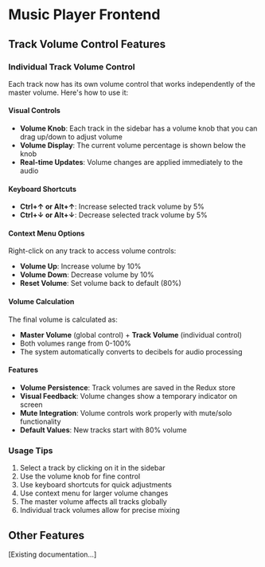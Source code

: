 # Music Player Frontend

## Track Volume Control Features

### Individual Track Volume Control
Each track now has its own volume control that works independently of the master volume. Here's how to use it:

#### Visual Controls
- **Volume Knob**: Each track in the sidebar has a volume knob that you can drag up/down to adjust volume
- **Volume Display**: The current volume percentage is shown below the knob
- **Real-time Updates**: Volume changes are applied immediately to the audio

#### Keyboard Shortcuts
- **Ctrl+↑ or Alt+↑**: Increase selected track volume by 5%
- **Ctrl+↓ or Alt+↓**: Decrease selected track volume by 5%

#### Context Menu Options
Right-click on any track to access volume controls:
- **Volume Up**: Increase volume by 10%
- **Volume Down**: Decrease volume by 10%
- **Reset Volume**: Set volume back to default (80%)

#### Volume Calculation
The final volume is calculated as:
- **Master Volume** (global control) + **Track Volume** (individual control)
- Both volumes range from 0-100%
- The system automatically converts to decibels for audio processing

#### Features
- **Volume Persistence**: Track volumes are saved in the Redux store
- **Visual Feedback**: Volume changes show a temporary indicator on screen
- **Mute Integration**: Volume controls work properly with mute/solo functionality
- **Default Values**: New tracks start with 80% volume

### Usage Tips
1. Select a track by clicking on it in the sidebar
2. Use the volume knob for fine control
3. Use keyboard shortcuts for quick adjustments
4. Use context menu for larger volume changes
5. The master volume affects all tracks globally
6. Individual track volumes allow for precise mixing

## Other Features
[Existing documentation...]
